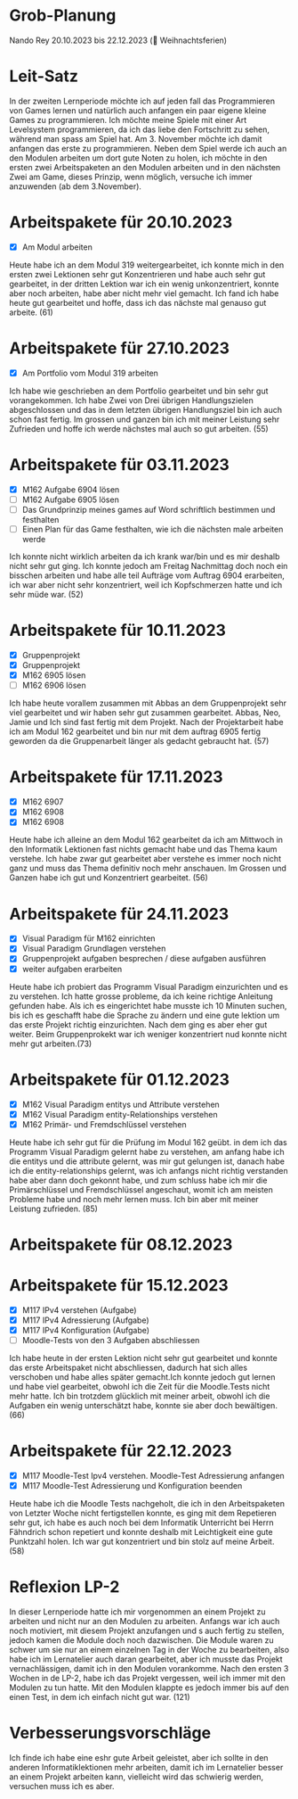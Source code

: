 # Grob-Planung

Nando Rey
20.10.2023 bis 22.12.2023 (🎄 Weihnachtsferien)

# Leit-Satz

In der zweiten Lernperiode möchte ich auf jeden fall das Programmieren von Games lernen und natürlich auch anfangen ein paar eigene kleine Games zu programmieren. Ich möchte meine Spiele mit einer Art Levelsystem programmieren, da ich das liebe den Fortschritt zu sehen, während man spass am Spiel hat. Am 3. November möchte ich damit anfangen das erste zu programmieren. Neben dem Spiel werde ich auch an den Modulen arbeiten um dort gute Noten zu holen, ich möchte in den ersten zwei Arbeitspaketen an den Modulen arbeiten und in den nächsten Zwei am Game, dieses Prinzip, wenn möglich, versuche ich immer anzuwenden (ab dem 3.November).

# Arbeitspakete für 20.10.2023

- [x] Am Modul arbeiten

Heute habe ich an dem Modul 319 weitergearbeitet, ich konnte mich in den ersten zwei Lektionen sehr gut Konzentrieren und habe auch sehr gut gearbeitet, in der dritten Lektion war ich ein wenig unkonzentriert, konnte aber noch arbeiten, habe aber nicht mehr viel gemacht. Ich fand ich habe heute gut gearbeitet und hoffe, dass ich das nächste mal genauso gut arbeite. (61)

# Arbeitspakete für 27.10.2023

- [x] Am Portfolio vom Modul 319 arbeiten

Ich habe wie geschrieben an dem Portfolio gearbeitet und bin sehr gut vorangekommen. Ich habe Zwei von Drei übrigen Handlungszielen abgeschlossen und das in dem letzten übrigen Handlungsziel bin ich auch schon fast fertig. Im grossen und ganzen bin ich mit meiner Leistung sehr Zufrieden und hoffe ich werde nächstes mal auch so gut arbeiten. (55)

# Arbeitspakete für 03.11.2023

- [x] M162 Aufgabe 6904 lösen
- [ ] M162 Aufgabe 6905 lösen
- [ ] Das Grundprinzip meines games auf Word schriftlich bestimmen und festhalten
- [ ] Einen Plan für das Game festhalten, wie ich die nächsten male arbeiten werde

Ich konnte nicht wirklich arbeiten da ich krank war/bin und es mir deshalb nicht sehr gut ging. Ich konnte jedoch am Freitag Nachmittag doch noch ein bisschen arbeiten und habe alle teil Aufträge vom Auftrag 6904 erarbeiten, ich war aber nicht sehr konzentriert, weil ich Kopfschmerzen hatte und ich sehr müde war. (52)

# Arbeitspakete für 10.11.2023

- [x] Gruppenprojekt
- [x] Gruppenprojekt
- [x] M162 6905 lösen
- [ ] M162 6906 lösen

Ich habe heute vorallem zusammen mit Abbas an dem Gruppenprojekt sehr viel gearbeitet und wir haben sehr gut zusammen gearbeitet. Abbas, Neo, Jamie und Ich sind fast fertig mit dem Projekt. Nach der Projektarbeit habe ich am Modul 162 gearbeitet und bin nur mit dem auftrag 6905 fertig geworden da die Gruppenarbeit länger als gedacht gebraucht hat. (57)

# Arbeitspakete für 17.11.2023

- [x] M162 6907
- [x] M162 6908
- [x] M162 6908

Heute habe ich alleine an dem Modul 162 gearbeitet da ich am Mittwoch in den Informatik Lektionen fast nichts gemacht habe und das Thema kaum verstehe. Ich habe zwar gut gearbeitet aber verstehe es immer noch nicht ganz und muss das Thema definitiv noch mehr anschauen. Im Grossen und Ganzen habe ich gut und Konzentriert gearbeitet. (56)

# Arbeitspakete für 24.11.2023

- [x] Visual Paradigm für M162 einrichten
- [x] Visual Paradigm Grundlagen verstehen
- [x] Gruppenprojekt aufgaben besprechen / diese aufgaben ausführen
- [x] weiter aufgaben erarbeiten

Heute habe ich probiert das Programm Visual Paradigm einzurichten und es zu verstehen. Ich hatte grosse probleme, da ich keine richtige Anleitung gefunden habe. Als ich es eingerichtet habe musste ich 10 Minuten suchen, bis ich es geschafft habe die Sprache zu ändern und eine gute lektion um das erste Projekt richtig einzurichten. Nach dem ging es aber eher gut weiter. Beim Gruppenprokekt war ich weniger konzentriert nud konnte nicht mehr gut arbeiten.(73)

# Arbeitspakete für 01.12.2023

- [x] M162 Visual Paradigm entitys und Attribute verstehen
- [x] M162 Visual Paradigm entity-Relationships verstehen
- [x] M162 Primär- und Fremdschlüssel verstehen

Heute habe ich sehr gut für die Prüfung im Modul 162 geübt. in dem ich das Programm Visual Paradigm gelernt habe zu verstehen, am anfang habe ich die entitys und die attribute gelernt, was mir gut gelungen ist, danach habe ich die entity-relationships gelernt, was ich anfangs nicht richtig verstanden habe aber dann doch gekonnt habe, und zum schluss habe ich mir die Primärschlüssel und Fremdschlüssel angeschaut, womit ich am meisten Probleme habe und noch mehr lernen muss. Ich bin aber mit meiner Leistung zufrieden. (85)

# Arbeitspakete für 08.12.2023



# Arbeitspakete für 15.12.2023

- [x] M117 IPv4 verstehen (Aufgabe)
- [x] M117 IPv4 Adressierung (Aufgabe)
- [x] M117 IPv4 Konfiguration (Aufgabe)
- [ ] Moodle-Tests von den 3 Aufgaben abschliessen

Ich habe heute in der ersten Lektion nicht sehr gut gearbeitet und konnte das erste Arbeitspaket nicht abschliessen, dadurch hat sich alles verschoben und habe alles später gemacht.Ich konnte jedoch gut lernen und habe viel gearbeitet, obwohl ich die Zeit für die Moodle.Tests nicht mehr hatte. Ich bin trotzdem glücklich mit meiner arbeit, obwohl ich die Aufgaben ein wenig unterschätzt habe, konnte sie aber doch bewältigen. (66)

# Arbeitspakete für 22.12.2023

- [x] M117 Moodle-Test Ipv4 verstehen. Moodle-Test Adressierung anfangen
- [x] M117 Moodle-Test Adressierung und Konfiguration beenden

Heute habe ich die Moodle Tests nachgeholt, die ich in den Arbeitspaketen von Letzter Woche nicht fertigstellen konnte, es ging mit dem Repetieren sehr gut, ich habe es auch noch bei dem Informatik Unterricht bei Herrn Fähndrich schon repetiert und konnte deshalb mit Leichtigkeit eine gute Punktzahl holen. Ich war gut konzentriert und bin stolz auf meine Arbeit. (58)

# Reflexion LP-2

In dieser Lernperiode hatte ich mir vorgenommen an einem Projekt zu arbeiten und nicht nur an den Modulen zu arbeiten. Anfangs war ich auch noch motiviert, mit diesem Projekt anzufangen und s auch fertig zu stellen, jedoch kamen die Module doch noch dazwischen. Die Module waren zu schwer um sie nur an einem einzelnen Tag in der Woche zu bearbeiten, also habe ich im Lernatelier auch daran gearbeitet, aber ich musste das Projekt vernachlässigen, damit ich in den Modulen vorankomme. Nach den ersten 3 Wochen in de LP-2, habe ich das Projekt vergessen, weil ich immer mit den Modulen zu tun hatte. Mit den Modulen klappte es jedoch immer bis auf den einen Test, in dem ich einfach nicht gut war. (121)

# Verbesserungsvorschläge

Ich finde ich habe eine eshr gute Arbeit geleistet, aber ich sollte in den anderen Informatiklektionen mehr arbeiten, damit ich im Lernatelier besser an einem Projekt arbeiten kann, vielleicht wird das schwierig werden, versuchen muss ich es aber. 
